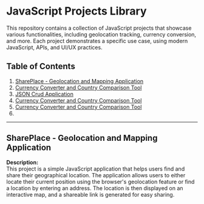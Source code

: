 # JavaScript Projects Library

This repository contains a collection of JavaScript projects that showcase various functionalities, including geolocation tracking, currency conversion, and more. Each project demonstrates a specific use case, using modern JavaScript, APIs, and UI/UX practices.

## Table of Contents
1. [SharePlace - Geolocation and Mapping Application](#[shareplace---geolocation-and-mapping-application](https://github.com/sureshbabu170302/JavaScript-Projects/tree/main/JSON-CRUD-application))
2. [Currency Converter and Country Comparison Tool](#currency-converter-and-country-comparison-tool)
3. [JSON Crud Application](#currency-converter-and-country-comparison-tool)
4. [Currency Converter and Country Comparison Tool](#currency-converter-and-country-comparison-tool)
5. [Currency Converter and Country Comparison Tool](#currency-converter-and-country-comparison-tool)
6. 

---

## SharePlace - Geolocation and Mapping Application

**Description:**  
This project is a simple JavaScript application that helps users find and share their geographical location. The application allows users to either locate their current position using the browser's geolocation feature or find a location by entering an address. The location is then displayed on an interactive map, and a shareable link is generated for easy sharing.
